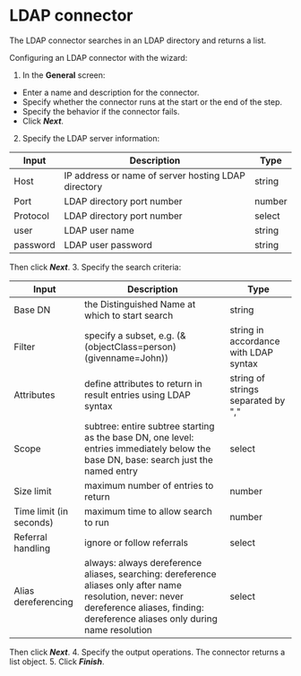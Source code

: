 # LDAP connector

The LDAP connector searches in an LDAP directory and returns a list.

Configuring an LDAP connector with the wizard:

1. In the **General** screen:
  * Enter a name and description for the connector. 
  * Specify whether the connector runs at the start or the end of the step.
  * Specify the behavior if the connector fails.
  * Click **_Next_**.
2. Specify the LDAP server information:  

| Input  | Description  | Type  | 
| ------ | ------------ |------ |
| Host  | IP address or name of server hosting LDAP directory  | string  |
| Port  | LDAP directory port number  | number  | 
| Protocol  | LDAP directory port number  | select  | 
| user  | LDAP user name  | string  | 
| password  | LDAP user password  | string  |

Then click **_Next_**.
3. Specify the search criteria:

| Input  | Description  | Type  | 
| ------ | ------------ | ----- |
| Base DN  | the Distinguished Name at which to start search  | string  | 
| Filter  | specify a subset, e.g. (&(objectClass=person)(givenname=John))  | string in accordance with LDAP syntax  |
| Attributes  | define attributes to return in result entries using LDAP syntax  | string of strings separated by ","  |
| Scope  | subtree: entire subtree starting as the base DN, one level: entries immediately below the base DN, base: search just the named entry  | select  |
| Size limit  | maximum number of entries to return  | number  |
| Time limit (in seconds)  | maximum time to allow search to run  | number  | 
| Referral handling  | ignore or follow referrals  | select  | 
| Alias dereferencing  | always: always dereference aliases, searching: dereference aliases only after name resolution, never: never dereference aliases, finding: dereference aliases only during name resolution  | select  |

Then click **_Next_**.
4. Specify the output operations. The connector returns a list object.
5. Click **_Finish_**.
